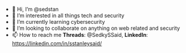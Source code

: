 - 👋 Hi, I’m @sedstan
- 👀 I’m interested in all things tech and security
- 🌱 I’m currently learning cybersecurity
- 💞️ I’m looking to collaborate on anything on web related and security 
- 📫 How to reach me **Threads**: @SedkySSaid, **LinkedIn**: https://linkedin.com/in/sstanleysaid/

<!---
sedstan/sedstan is a ✨ special ✨ repository because its `README.md` (this file) appears on your GitHub profile.
You can click the Preview link to take a look at your changes.
--->
